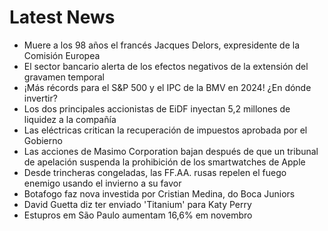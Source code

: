 # Latest News
-  Muere a los 98 años el francés Jacques Delors, expresidente de la Comisión Europea
-  El sector bancario alerta de los efectos negativos de la extensión del gravamen temporal
-  ¡Más récords para el S&P 500 y el IPC de la BMV en 2024! ¿En dónde invertir?
-  Los dos principales accionistas de EiDF inyectan 5,2 millones de liquidez a la compañía
-  Las eléctricas critican la recuperación de impuestos aprobada por el Gobierno
-  Las acciones de Masimo Corporation bajan después de que un tribunal de apelación suspenda la prohibición de los smartwatches de Apple
-  Desde trincheras congeladas, las FF.AA. rusas repelen el fuego enemigo usando el invierno a su favor
-  Botafogo faz nova investida por Cristian Medina, do Boca Juniors
-  David Guetta diz ter enviado 'Titanium' para Katy Perry
-  Estupros em São Paulo aumentam 16,6% em novembro
